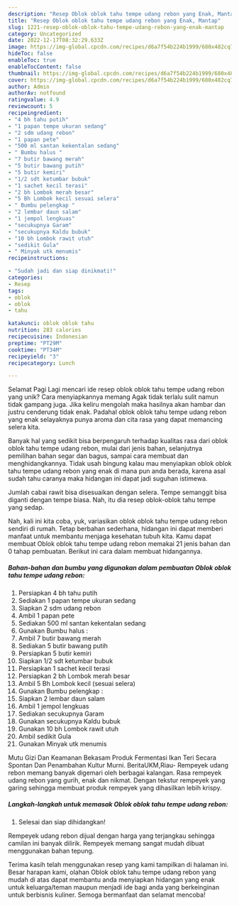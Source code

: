 ```yaml
---
description: "Resep Oblok oblok tahu tempe udang rebon yang Enak, Mantap"
title: "Resep Oblok oblok tahu tempe udang rebon yang Enak, Mantap"
slug: 1221-resep-oblok-oblok-tahu-tempe-udang-rebon-yang-enak-mantap
category: Uncategorized
date: 2022-12-17T08:32:29.633Z
image: https://img-global.cpcdn.com/recipes/d6a7f54b224b1999/680x482cq70/oblok-oblok-tahu-tempe-udang-rebon-foto-resep-utama.jpg
hideToc: false
enableToc: true
enableTocContent: false
thumbnail: https://img-global.cpcdn.com/recipes/d6a7f54b224b1999/680x482cq70/oblok-oblok-tahu-tempe-udang-rebon-foto-resep-utama.jpg
cover: https://img-global.cpcdn.com/recipes/d6a7f54b224b1999/680x482cq70/oblok-oblok-tahu-tempe-udang-rebon-foto-resep-utama.jpg
author: Admin
authorAv: notfound
ratingvalue: 4.9
reviewcount: 5
recipeingredient:
- "4 bh tahu putih"
- "1 papan tempe ukuran sedang"
- "2 sdm udang rebon"
- "1 papan pete"
- "500 ml santan kekentalan sedang"
- " Bumbu halus "
- "7 butir bawang merah"
- "5 butir bawang putih"
- "5 butir kemiri"
- "1/2 sdt ketumbar bubuk"
- "1 sachet kecil terasi"
- "2 bh Lombok merah besar"
- "5 Bh Lombok kecil sesuai selera"
- " Bumbu pelengkap "
- "2 lembar daun salam"
- "1 jempol lengkuas"
- "secukupnya Garam"
- "secukupnya Kaldu bubuk"
- "10 bh Lombok rawit utuh"
- "sedikit Gula"
- " Minyak utk menumis"
recipeinstructions:

- "Sudah jadi dan siap dinikmati!"
categories:
- Resep
tags:
- oblok
- oblok
- tahu

katakunci: oblok oblok tahu 
nutrition: 283 calories
recipecuisine: Indonesian
preptime: "PT29M"
cooktime: "PT34M"
recipeyield: "3"
recipecategory: Lunch

---
```



Selamat Pagi Lagi mencari ide resep oblok oblok tahu tempe udang rebon yang unik? Cara menyiapkannya memang Agak tidak terlalu sulit namun tidak gampang juga. Jika keliru mengolah maka hasilnya akan hambar dan justru cenderung tidak enak. Padahal oblok oblok tahu tempe udang rebon yang enak selayaknya punya aroma dan cita rasa yang dapat memancing selera kita.


Banyak hal yang sedikit bisa berpengaruh terhadap kualitas rasa dari oblok oblok tahu tempe udang rebon, mulai dari jenis bahan, selanjutnya pemilihan bahan segar dan bagus, sampai cara membuat dan menghidangkannya. Tidak usah bingung kalau mau menyiapkan oblok oblok tahu tempe udang rebon yang enak di mana pun anda berada, karena asal sudah tahu caranya maka hidangan ini dapat jadi suguhan istimewa.

Jumlah cabai rawit bisa disesuaikan dengan selera. Tempe semanggit bisa diganti dengan tempe biasa. Nah, itu dia resep oblok-oblok tahu tempe yang sedap.


Nah, kali ini kita coba, yuk, variasikan oblok oblok tahu tempe udang rebon sendiri di rumah. Tetap berbahan sederhana, hidangan ini dapat memberi manfaat untuk membantu menjaga kesehatan tubuh kita. Kamu dapat membuat Oblok oblok tahu tempe udang rebon memakai 21 jenis bahan dan 0 tahap pembuatan. Berikut ini cara dalam membuat hidangannya.

<!--inarticleads1-->

##### Bahan-bahan dan bumbu yang digunakan dalam pembuatan Oblok oblok tahu tempe udang rebon:

1. Persiapkan 4 bh tahu putih
1. Sediakan 1 papan tempe ukuran sedang
1. Siapkan 2 sdm udang rebon
1. Ambil 1 papan pete
1. Sediakan 500 ml santan kekentalan sedang
1. Gunakan  Bumbu halus :
1. Ambil 7 butir bawang merah
1. Sediakan 5 butir bawang putih
1. Persiapkan 5 butir kemiri
1. Siapkan 1/2 sdt ketumbar bubuk
1. Persiapkan 1 sachet kecil terasi
1. Persiapkan 2 bh Lombok merah besar
1. Ambil 5 Bh Lombok kecil (sesuai selera)
1. Gunakan  Bumbu pelengkap :
1. Siapkan 2 lembar daun salam
1. Ambil 1 jempol lengkuas
1. Sediakan secukupnya Garam
1. Gunakan secukupnya Kaldu bubuk
1. Gunakan 10 bh Lombok rawit utuh
1. Ambil sedikit Gula
1. Gunakan  Minyak utk menumis


Mutu Gizi Dan Keamanan Bekasam Produk Fermentasi Ikan Teri Secara Spontan Dan Penambahan Kultur Murni. BeritaUKM,Riau- Rempeyek udang rebon memang banyak digemari oleh berbagai kalangan. Rasa rempeyek udang rebon yang gurih, enak dan nikmat. Dengan tekstur rempeyek yang garing sehingga membuat produk rempeyek yang dihasilkan lebih krispy. 

<!--inarticleads2-->

##### Langkah-langkah untuk memasak Oblok oblok tahu tempe udang rebon:


1. Selesai dan siap dihidangkan!

Rempeyek udang rebon dijual dengan harga yang terjangkau sehingga camilan ini banyak dilirik. Rempeyek memang sangat mudah dibuat menggunakan bahan tepung. 

Terima kasih telah menggunakan resep yang kami tampilkan di halaman ini. Besar harapan kami, olahan Oblok oblok tahu tempe udang rebon yang mudah di atas dapat membantu anda menyiapkan hidangan yang enak untuk keluarga/teman maupun menjadi ide bagi anda yang berkeinginan untuk berbisnis kuliner. Semoga bermanfaat dan selamat mencoba!
